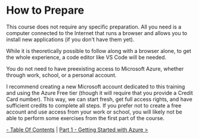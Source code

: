 # How to Prepare

This course does not require any specific preparation. All you need is a computer connected to the Internet that runs a browser and allows you to install new applications (if you don't have them yet).

While it is theoretically possible to follow along with a browser alone, to get the whole experience, a code editor like VS Code will be needed.

You do not need to have preexisting access to Microsoft Azure, whether through work, school, or a personal account.

I recommend creating a new Microsoft account dedicated to this training and using the Azure Free tier (though it will require that you provide a Credit Card number). This way, we can start fresh, get full access rights, and have sufficient credits to complete all steps. If you prefer not to create a free account and use access from your work or school, you will likely not be able to perform some exercises from the first part of the course.

[- Table Of Contents](./Contents.md) | [Part 1 - Getting Started with Azure > ](./Part1/partOneIndex.md)